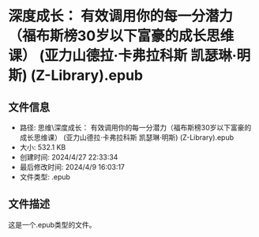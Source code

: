 ﻿# 深度成长： 有效调用你的每一分潜力（福布斯榜30岁以下富豪的成长思维课） (亚力山德拉·卡弗拉科斯  凯瑟琳·明斯) (Z-Library).epub

## 文件信息
- 路径: 思维\深度成长： 有效调用你的每一分潜力（福布斯榜30岁以下富豪的成长思维课） (亚力山德拉·卡弗拉科斯  凯瑟琳·明斯) (Z-Library).epub
- 大小: 532.1 KB
- 创建时间: 2024/4/27 22:33:34
- 最后修改时间: 2024/4/9 16:03:17
- 文件类型: .epub

## 文件描述
这是一个.epub类型的文件。

